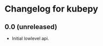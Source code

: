 Changelog for kubepy
=================

0.0 (unreleased)
------------------

- Initial lowlevel api.
